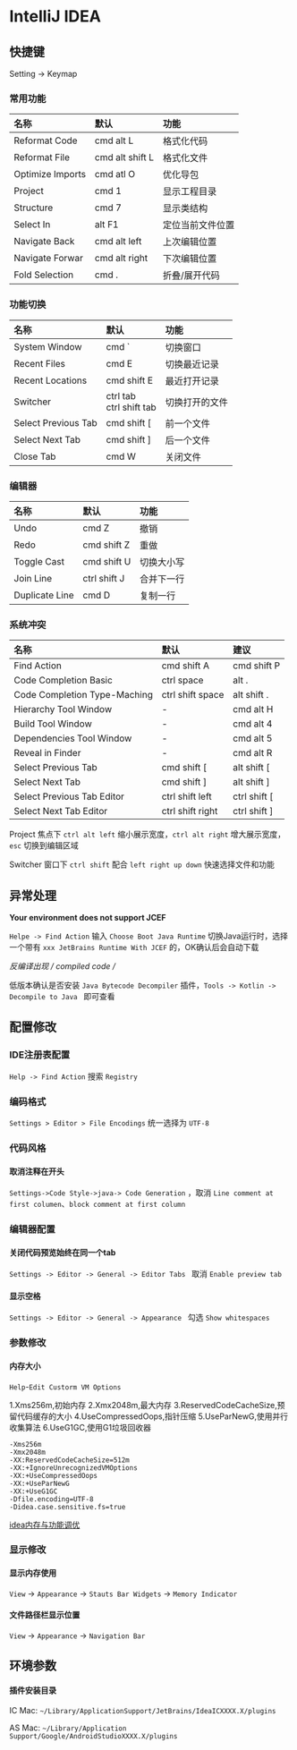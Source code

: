 # IntelliJ IDEA



## 快捷键

Setting -> Keymap 

### 常用功能

| 名称             | 默认            | 功能             |
| :--------------- | :-------------- | :--------------- |
| Reformat Code    | cmd alt L       | 格式化代码       |
| Reformat File    | cmd alt shift L | 格式化文件       |
| Optimize Imports | cmd atl O       | 优化导包         |
| Project          | cmd 1           | 显示工程目录     |
| Structure        | cmd 7           | 显示类结构       |
| Select In        | alt F1          | 定位当前文件位置 |
| Navigate Back    | cmd alt left    | 上次编辑位置     |
| Navigate Forwar  | cmd alt right   | 下次编辑位置     |
| Fold Selection   | cmd .           | 折叠/展开代码    |

### 功能切换

| 名称                | 默认                         | 功能           |
| :------------------ | :--------------------------- | :------------- |
| System Window       | cmd `                        | 切换窗口       |
| Recent Files        | cmd E                        | 切换最近记录   |
| Recent Locations    | cmd shift E                  | 最近打开记录   |
| Switcher            | ctrl tab <br/>ctrl shift tab | 切换打开的文件 |
| Select Previous Tab | cmd shift [                  | 前一个文件     |
| Select Next Tab     | cmd shift ]                  | 后一个文件     |
| Close Tab           | cmd W                        | 关闭文件       |

### 编辑器

| 名称           | 默认         | 功能       |
| :------------- | :----------- | :--------- |
| Undo           | cmd Z        | 撤销       |
| Redo           | cmd shift Z  | 重做       |
| Toggle Cast    | cmd shift U  | 切换大小写 |
| Join Line      | ctrl shift J | 合并下一行 |
| Duplicate Line | cmd D        | 复制一行   |

### 系统冲突

| 名称                         | 默认             | 建议         |
| :--------------------------- | :--------------- | :----------- |
| Find Action                  | cmd shift A      | cmd shift P  |
| Code Completion Basic        | ctrl space       | alt .        |
| Code Completion Type-Maching | ctrl shift space | alt shift .  |
| Hierarchy Tool Window        | -                | cmd alt H    |
| Build Tool Window            | -                | cmd alt 4    |
| Dependencies Tool Window     | -                | cmd alt 5    |
| Reveal in Finder             | -                | cmd alt R    |
| Select Previous Tab          | cmd shift [      | alt shift [  |
| Select Next Tab              | cmd shift ]      | alt shift ]  |
| Select Previous Tab Editor   | ctrl shift left  | ctrl shift [ |
| Select Next Tab Editor       | ctrl shift right | ctrl shift ] |

Project 焦点下 `ctrl alt left` 缩小展示宽度，`ctrl alt right` 增大展示宽度，`esc` 切换到编辑区域

Switcher 窗口下 `ctrl shift`  配合 `left right up down` 快速选择文件和功能

## 异常处理

**Your environment does not support JCEF**  

`Helpe -> Find Action` 输入 `Choose Boot Java Runtime` 切换Java运行时，选择一个带有 `xxx JetBrains Runtime With JCEF` 的，OK确认后会自动下载  

**反编译出现 /* compiled code */**

低版本确认是否安装 `Java Bytecode Decompiler` 插件，`Tools -> Kotlin -> Decompile to Java ` 即可查看  

## 配置修改

### IDE注册表配置

`Help -> Find Action` 搜索 `Registry`

### 编码格式

`Settings > Editor > File Encodings` 统一选择为 `UTF-8`

### 代码风格

#### 取消注释在开头

`Settings->Code Style->java-> Code Generation` ，取消 `Line comment at first columen`、`block comment at first column`

### 编辑器配置

#### 关闭代码预览始终在同一个tab

`Settings -> Editor -> General -> Editor Tabs ` 取消 `Enable preview tab`

#### 显示空格

`Settings -> Editor -> General -> Appearance ` 勾选 `Show whitespaces`

### 参数修改

#### 内存大小

`Help`-`Edit Custorm VM Options`

 1.Xms256m,初始内存
 2.Xmx2048m,最大内存
 3.ReservedCodeCacheSize,预留代码缓存的大小
 4.UseCompressedOops,指针压缩
 5.UseParNewG,使用并行收集算法
 6.UseG1GC,使用G1垃圾回收器

```properties
-Xms256m
-Xmx2048m
-XX:ReservedCodeCacheSize=512m
-XX:+IgnoreUnrecognizedVMOptions
-XX:+UseCompressedOops
-XX:+UseParNewG
-XX:+UseG1GC
-Dfile.encoding=UTF-8
-Didea.case.sensitive.fs=true
```

[idea内存与功能调优](https://blog.csdn.net/qq877507054/article/details/118116902)


### 显示修改

#### 显示内存使用

`View` -> `Appearance` -> `Stauts Bar Widgets` -> `Memory Indicator`

#### 文件路径栏显示位置

`View` -> `Appearance` -> `Navigation Bar`

## 环境参数

#### 插件安装目录

IC Mac: `~/Library/ApplicationSupport/JetBrains/IdeaICXXXX.X/plugins`

AS Mac: `~/Library/Application Support/Google/AndroidStudioXXXX.X/plugins`
